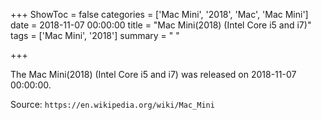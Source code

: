 +++
ShowToc = false
categories = ['Mac Mini', '2018', 'Mac', 'Mac Mini']
date = 2018-11-07 00:00:00
title = "Mac Mini(2018) (Intel Core i5 and i7)"
tags = ['Mac Mini', '2018']
summary = " "

+++

The Mac Mini(2018) (Intel Core i5 and i7) was released on 2018-11-07 00:00:00.

Source: `https://en.wikipedia.org/wiki/Mac_Mini`
